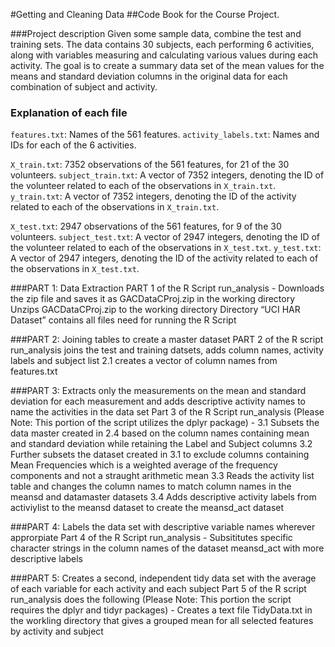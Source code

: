 #Getting and Cleaning Data
##Code Book for the Course Project.

###Project description
Given some sample data, combine the test and training sets. The data contains 
30 subjects, each performing 6 activities, along with variables measuring and 
calculating various values during each activity. The goal is to create a 
summary data set of the mean values for the means and standard deviation 
columns in the original data for each combination of subject and activity.


### Explanation of each file
 
  `features.txt`: Names of the 561 features.
  `activity_labels.txt`: Names and IDs for each of the 6 activities.
 
  `X_train.txt`: 7352 observations of the 561 features, for 21 of the 30 volunteers.
  `subject_train.txt`: A vector of 7352 integers, denoting the ID of the volunteer related to each of the observations in `X_train.txt`.
  `y_train.txt`: A vector of 7352 integers, denoting the ID of the activity related to each of the observations in `X_train.txt`.
 
  `X_test.txt`: 2947 observations of the 561 features, for 9 of the 30 volunteers.
  `subject_test.txt`: A vector of 2947 integers, denoting the ID of the volunteer related to each of the observations in `X_test.txt`.
  `y_test.txt`: A vector of 2947 integers, denoting the ID of the activity related to each of the observations in `X_test.txt`.
  
  ###PART 1: Data Extraction
PART 1 of the R Script run_analysis -
Downloads the zip file and saves it as GACDataCProj.zip in the working directory
Unzips GACDataCProj.zip to the working directory
Directory “UCI HAR Dataset” contains all files need for running the R Script

###PART 2: Joining tables to create a master dataset
PART 2 of the R script run_analysis joins the test and training datsets, adds column names, activity labels and subject list
2.1 creates a vector of column names from features.txt

###PART 3: Extracts only the measurements on the mean and standard deviation for each measurement and adds descriptive activity names to name the activities in the data set
Part 3 of the R Script run_analysis (Please Note: This portion of the script utilizes the dplyr package) -
3.1 Subsets the data master created in 2.4 based on the column names containing mean and standard deviation while retaining the Label and Subject columns
3.2 Further subsets the dataset created in 3.1 to exclude columns containing Mean Frequencies which is a weighted average of the frequency components and not a straught arithmetic mean
3.3 Reads the activity list table and changes the column names to match column names in the meansd and datamaster datasets
3.4 Adds descriptive activity labels from activiylist to the meansd dataset to create the meansd_act dataset

###PART 4: Labels the data set with descriptive variable names wherever approrpiate
Part 4 of the R Script run_analysis -
Subsititutes specific character strings in the column names of the dataset meansd_act with more descriptive labels

###PART 5: Creates a second, independent tidy data set with the average of each variable for each activity and each subject
Part 5 of the R script run_analysis does the following (Please Note: This portion the script requires the dplyr and tidyr packages) -
Creates a text file TidyData.txt in the workling directory that gives a grouped mean for all selected features by activity and subject
